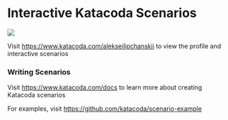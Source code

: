 # Interactive Katacoda Scenarios

[![](http://shields.katacoda.com/katacoda/alekseilipchanskii/count.svg)](https://www.katacoda.com/alekseilipchanskii "Get your profile on Katacoda.com")

Visit https://www.katacoda.com/alekseilipchanskii to view the profile and interactive scenarios

### Writing Scenarios
Visit https://www.katacoda.com/docs to learn more about creating Katacoda scenarios

For examples, visit https://github.com/katacoda/scenario-example
